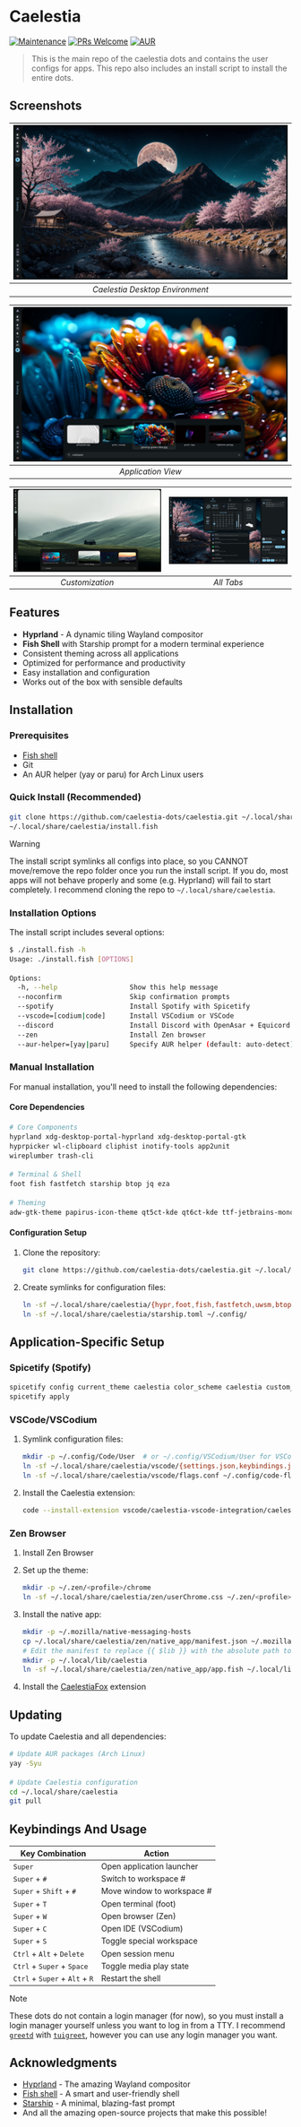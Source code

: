 # Caelestia

[![Maintenance](https://img.shields.io/badge/Maintained%3F-yes-green.svg)](https://github.com/caelestia-dots/caelestia/graphs/commit-activity)
[![PRs Welcome](https://img.shields.io/badge/PRs-welcome-brightgreen.svg?style=flat-square)](http://makeapullrequest.com)
[![AUR](https://img.shields.io/aur/version/caelestia-meta?color=1793D1&label=AUR%20Package)](https://aur.archlinux.org/packages/caelestia-shell)

> This is the main repo of the caelestia dots and contains the user configs for apps. This repo also includes an install script to install the entire dots.

## Screenshots

| ![Main Desktop](screenshots/main.png) | 
|:--:| 
| *Caelestia Desktop Environment* |

| ![Screenshot 1](screenshots/20251020210630.png) |
|:--:|
| *Application View* | *Terminal Workflow* |

| ![Screenshot 2](screenshots/20251020210651.png) | ![Screenshot 3](screenshots/20251020210714.png) |
|:--:|:--:|
| *Customization* | *All Tabs* |

## Features

-  **Hyprland** - A dynamic tiling Wayland compositor
-  **Fish Shell** with Starship prompt for a modern terminal experience
-  Consistent theming across all applications
-  Optimized for performance and productivity
-  Easy installation and configuration
-  Works out of the box with sensible defaults

##  Installation

### Prerequisites

- [Fish shell](https://github.com/fish-shell/fish-shell)
- Git
- An AUR helper (yay or paru) for Arch Linux users

### Quick Install (Recommended)

```bash
git clone https://github.com/caelestia-dots/caelestia.git ~/.local/share/caelestia
~/.local/share/caelestia/install.fish
```

> [!WARNING]
> The install script symlinks all configs into place, so you CANNOT
> move/remove the repo folder once you run the install script. If
> you do, most apps will not behave properly and some (e.g. Hyprland)
> will fail to start completely. I recommend cloning the repo to
> `~/.local/share/caelestia`.
### Installation Options

The install script includes several options:

```bash
$ ./install.fish -h
Usage: ./install.fish [OPTIONS]

Options:
  -h, --help                  Show this help message
  --noconfirm                 Skip confirmation prompts
  --spotify                   Install Spotify with Spicetify
  --vscode=[codium|code]      Install VSCodium or VSCode
  --discord                   Install Discord with OpenAsar + Equicord
  --zen                       Install Zen browser
  --aur-helper=[yay|paru]     Specify AUR helper (default: auto-detect)
```

### Manual Installation

For manual installation, you'll need to install the following dependencies:

#### Core Dependencies

```bash
# Core Components
hyprland xdg-desktop-portal-hyprland xdg-desktop-portal-gtk
hyprpicker wl-clipboard cliphist inotify-tools app2unit
wireplumber trash-cli

# Terminal & Shell
foot fish fastfetch starship btop jq eza

# Theming
adw-gtk-theme papirus-icon-theme qt5ct-kde qt6ct-kde ttf-jetbrains-mono-nerd
```

#### Configuration Setup

1. Clone the repository:
   ```bash
   git clone https://github.com/caelestia-dots/caelestia.git ~/.local/share/caelestia
   ```

2. Create symlinks for configuration files:
   ```bash
   ln -sf ~/.local/share/caelestia/{hypr,foot,fish,fastfetch,uwsm,btop} ~/.config/
   ln -sf ~/.local/share/caelestia/starship.toml ~/.config/
   ```

##  Application-Specific Setup

###  Spicetify (Spotify)

```bash
spicetify config current_theme caelestia color_scheme caelestia custom_apps marketplace
spicetify apply
```

###  VSCode/VSCodium

1. Symlink configuration files:
   ```bash
   mkdir -p ~/.config/Code/User  # or ~/.config/VSCodium/User for VSCodium
   ln -sf ~/.local/share/caelestia/vscode/{settings.json,keybindings.json} ~/.config/Code/User/
   ln -sf ~/.local/share/caelestia/vscode/flags.conf ~/.config/code-flags.conf
   ```

2. Install the Caelestia extension:
   ```bash
   code --install-extension vscode/caelestia-vscode-integration/caelestia-vscode-integration-*.vsix
   ```

###  Zen Browser

1. Install Zen Browser
2. Set up the theme:
   ```bash
   mkdir -p ~/.zen/<profile>/chrome
   ln -sf ~/.local/share/caelestia/zen/userChrome.css ~/.zen/<profile>/chrome/
   ```

3. Install the native app:
   ```bash
   mkdir -p ~/.mozilla/native-messaging-hosts
   cp ~/.local/share/caelestia/zen/native_app/manifest.json ~/.mozilla/native-messaging-hosts/caelestiafox.json
   # Edit the manifest to replace {{ $lib }} with the absolute path to ~/.local/lib/caelestia
   mkdir -p ~/.local/lib/caelestia
   ln -sf ~/.local/share/caelestia/zen/native_app/app.fish ~/.local/lib/caelestia/caelestiafox
   ```

4. Install the [CaelestiaFox](https://addons.mozilla.org/en-US/firefox/addon/caelestiafox) extension

##  Updating

To update Caelestia and all dependencies:

```bash
# Update AUR packages (Arch Linux)
yay -Syu

# Update Caelestia configuration
cd ~/.local/share/caelestia
git pull
```

##  Keybindings And Usage

| Key Combination | Action |
|----------------|--------|
| `Super` | Open application launcher |
| `Super` + `#` | Switch to workspace # |
| `Super` + `Shift` + `#` | Move window to workspace # |
| `Super` + `T` | Open terminal (foot) |
| `Super` + `W` | Open browser (Zen) |
| `Super` + `C` | Open IDE (VSCodium) |
| `Super` + `S` | Toggle special workspace |
| `Ctrl` + `Alt` + `Delete` | Open session menu |
| `Ctrl` + `Super` + `Space` | Toggle media play state |
| `Ctrl` + `Super` + `Alt` + `R` | Restart the shell |

> [!NOTE]
> These dots do not contain a login manager (for now), so you must install a
> login manager yourself unless you want to log in from a TTY. I recommend
> [`greetd`](https://sr.ht/~kennylevinsen/greetd) with
> [`tuigreet`](https://github.com/apognu/tuigreet), however you can use
> any login manager you want.


##  Acknowledgments

- [Hyprland](https://hyprland.org/) - The amazing Wayland compositor
- [Fish shell](https://fishshell.com/) - A smart and user-friendly shell
- [Starship](https://starship.rs/) - A minimal, blazing-fast prompt
- And all the amazing open-source projects that make this possible!
